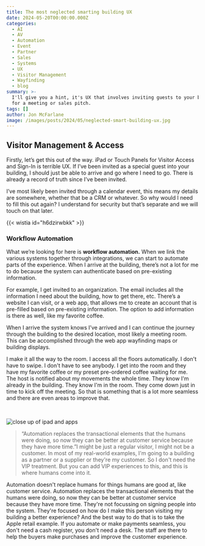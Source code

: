 ```yaml
---
title: The most neglected smarting building UX
date: 2024-05-20T00:00:00.000Z
categories:
  - AI
  - AV
  - Automation
  - Event
  - Partner
  - Sales
  - Systems
  - UX
  - Visitor Management
  - Wayfinding
  - blog
summary: >-
  I'll give you a hint, it's UX that involves inviting guests to your building
  for a meeting or sales pitch.
tags: []
author: Jon McFarlane
image: /images/posts/2024/05/neglected-smart-building-ux.jpg
---
```

Visitor Management & Access
---------------------------

Firstly, let’s get this out of the way. iPad or Touch Panels for Visitor Access and Sign-In is terrible UX. If I’ve been invited as a special guest into your building, I should just be able to arrive and go where I need to go. There is already a record of truth since I’ve been invited.  

I’ve most likely been invited through a calendar event, this means my details are somewhere, whether that be a CRM or whatever. So why would I need to fill this out again? I understand for security but that’s separate and we will touch on that later.

{{< wistia id="h6dzirwbkk" >}}

### Workflow Automation

What we’re looking for here is **workflow automation.** When we link the various systems together through integrations, we can start to automate parts of the experience. When I arrive at the building, there’s not a lot for me to do because the system can authenticate based on pre-existing information.

For example, I get invited to an organization. The email includes all the information I need about the building, how to get there, etc. There’s a website I can visit, or a web app, that allows me to create an account that is pre-filled based on pre-existing information. The option to add information is there as well, like my favorite coffee.

When I arrive the system knows I’ve arrived and I can continue the journey through the building to the desired location, most likely a meeting room. This can be accomplished through the web app wayfinding maps or building displays.

I make it all the way to the room. I access all the floors automatically. I don't have to swipe. I don't have to see anybody. I get into the room and they have my favorite coffee or my preset pre-ordered coffee waiting for me. The host is notified about my movements the whole time. They know I'm already in the building. They know I'm in the room. They come down just in time to kick off the meeting. So that is something that is a lot more seamless and there are even areas to improve that.

‍

![close up of ipad and apps](/images/posts/2024/05/image-blog-post-technology-template.jpg)

> “Automation replaces the transactional elements that the humans were doing, so now they can be better at customer service because they have more time.”I might be just a regular visitor, I might not be a customer. In most of my real-world examples, I'm going to a building as a partner or a supplier or they're my customer. So I don't need the VIP treatment. But you can add VIP experiences to this, and this is where humans come into it.

Automation doesn't replace humans for things humans are good at, like customer service. Automation replaces the transactional elements that the humans were doing, so now they can be better at customer service because they have more time. They're not focussing on signing people into the system. They're focused on how do I make this person visiting my building a better experience? And the best way to do that is to take the Apple retail example. If you automate or make payments seamless, you don't need a cash register, you don't need a desk. The staff are there to help the buyers make purchases and improve the customer experience.
